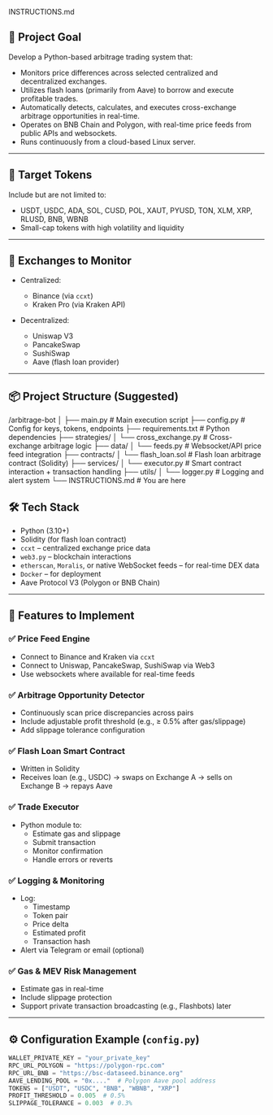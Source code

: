 INSTRUCTIONS.md

## 📌 Project Goal

Develop a Python-based arbitrage trading system that:
- Monitors price differences across selected centralized and decentralized exchanges.
- Utilizes flash loans (primarily from Aave) to borrow and execute profitable trades.
- Automatically detects, calculates, and executes cross-exchange arbitrage opportunities in real-time.
- Operates on BNB Chain and Polygon, with real-time price feeds from public APIs and websockets.
- Runs continuously from a cloud-based Linux server.

---

## 📍 Target Tokens

Include but are not limited to:

- USDT, USDC, ADA, SOL, CUSD, POL, XAUT, PYUSD, TON, XLM, XRP, RLUSD, BNB, WBNB
- Small-cap tokens with high volatility and liquidity

---

## 🔁 Exchanges to Monitor

- Centralized:
  - Binance (via `ccxt`)
  - Kraken Pro (via Kraken API)

- Decentralized:
  - Uniswap V3
  - PancakeSwap
  - SushiSwap
  - Aave (flash loan provider)

---

## 📦 Project Structure (Suggested)

/arbitrage-bot
│
├── main.py # Main execution script
├── config.py # Config for keys, tokens, endpoints
├── requirements.txt # Python dependencies
├── strategies/
│ └── cross_exchange.py # Cross-exchange arbitrage logic
├── data/
│ └── feeds.py # Websocket/API price feed integration
├── contracts/
│ └── flash_loan.sol # Flash loan arbitrage contract (Solidity)
├── services/
│ └── executor.py # Smart contract interaction + transaction handling
├── utils/
│ └── logger.py # Logging and alert system
└── INSTRUCTIONS.md # You are here

## 🛠️ Tech Stack

- Python (3.10+)
- Solidity (for flash loan contract)
- `ccxt` – centralized exchange price data
- `web3.py` – blockchain interactions
- `etherscan`, `Moralis`, or native WebSocket feeds – for real-time DEX data
- `Docker` – for deployment
- Aave Protocol V3 (Polygon or BNB Chain)

---

## 🚀 Features to Implement

### ✅ Price Feed Engine
- Connect to Binance and Kraken via `ccxt`
- Connect to Uniswap, PancakeSwap, SushiSwap via Web3
- Use websockets where available for real-time feeds

### ✅ Arbitrage Opportunity Detector
- Continuously scan price discrepancies across pairs
- Include adjustable profit threshold (e.g., ≥ 0.5% after gas/slippage)
- Add slippage tolerance configuration

### ✅ Flash Loan Smart Contract
- Written in Solidity
- Receives loan (e.g., USDC) → swaps on Exchange A → sells on Exchange B → repays Aave

### ✅ Trade Executor
- Python module to:
  - Estimate gas and slippage
  - Submit transaction
  - Monitor confirmation
  - Handle errors or reverts

### ✅ Logging & Monitoring
- Log:
  - Timestamp
  - Token pair
  - Price delta
  - Estimated profit
  - Transaction hash
- Alert via Telegram or email (optional)

### ✅ Gas & MEV Risk Management
- Estimate gas in real-time
- Include slippage protection
- Support private transaction broadcasting (e.g., Flashbots) later

---

## ⚙️ Configuration Example (`config.py`)

```python
WALLET_PRIVATE_KEY = "your_private_key"
RPC_URL_POLYGON = "https://polygon-rpc.com"
RPC_URL_BNB = "https://bsc-dataseed.binance.org"
AAVE_LENDING_POOL = "0x...."  # Polygon Aave pool address
TOKENS = ["USDT", "USDC", "BNB", "WBNB", "XRP"]
PROFIT_THRESHOLD = 0.005  # 0.5%
SLIPPAGE_TOLERANCE = 0.003  # 0.3%